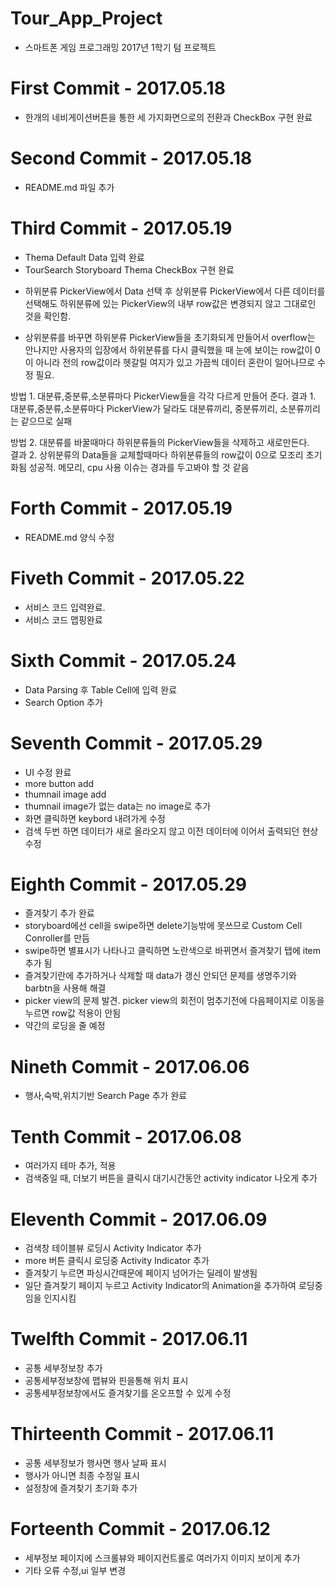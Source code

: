 # Tour_App_Project
<ul><li>스마트폰 게임 프로그래밍 2017년 1학기 텀 프로젝트</li></ul>

# First Commit - 2017.05.18
<ul><li>한개의 네비게이션버튼을 통한 세 가지화면으로의 전환과 CheckBox 구현 완료</li></ul>

# Second Commit - 2017.05.18
<ul><li>README.md 파일 추가</li></ul>

# Third Commit - 2017.05.19
<p><ul><li>Thema Default Data 입력 완료</li>
<li>TourSearch Storyboard Thema CheckBox 구현 완료</p></li>
<li><p>하위분류 PickerView에서 Data 선택 후 상위분류 PickerView에서 다른 데이터를 선택해도 하위분류에 있는 PickerView의 내부 row값은 변경되지 않고 그대로인 것을 확인함.</li><li>상위분류를 바꾸면 하위분류 PickerView들을 초기화되게 만들어서 overflow는 안나지만 사용자의 입장에서 하위분류를 다시 클릭했을 때 눈에 보이는 row값이 0이 아니라 전의 row값이라  헷갈릴 여지가 있고 가끔씩 데이터 혼란이 일어나므로 수정 필요.</li></ul></p>
<p>방법 1. 대분류,중분류,소분류마다 PickerView들을 각각 다르게 만들어 준다.
결과 1. 대분류,중분류,소분류마다 PickerView가 달라도 대분류끼리, 중분류끼리, 소분류끼리는 같으므로 실패</p>
<p>방법 2. 대분류를 바꿀때마다 하위분류들의 PickerView들을 삭제하고 새로만든다.<br>
결과 2. 상위분류의 Data들을 교체할때마다 하위분류들의 row값이 0으로 모조리 초기화됨 성공적. 메모리, cpu 사용 이슈는 경과를 두고봐야 할 것 같음</p>

# Forth Commit - 2017.05.19
<p><ul><li>README.md 양식 수정</li></ul></p>

# Fiveth Commit - 2017.05.22
<p><ul><li>서비스 코드 입력완료.</li>
<li>서비스 코드 맵핑완료</li></ul></p>

# Sixth Commit - 2017.05.24
<p><ul><li>Data Parsing 후 Table Cell에 입력 완료</li>
<li>Search Option 추가</li></ul></p>

# Seventh Commit - 2017.05.29
<p><ul><li>UI 수정 완료</li>
<li>more button add</li>
<li>thumnail image add</li>
<li>thumnail image가 없는 data는 no image로 추가</li>
<li>화면 클릭하면 keybord 내려가게 수정</li>
<li>검색 두번 하면 데이터가 새로 올라오지 않고 이전 데이터에 이어서 출력되던 현상 수정</li></ul></p>

# Eighth Commit - 2017.05.29
<p><ul><li>즐겨찾기 추가 완료</li>
<li>storyboard에선 cell을 swipe하면 delete기능밖에 못쓰므로 Custom Cell Conroller를 만듬</li>
<li>swipe하면 별표시가 나타나고 클릭하면 노란색으로 바뀌면서 즐겨찾기 탭에 item 추가 됨</li>
<li>즐겨찾기란에 추가하거나 삭제할 때 data가 갱신 안되던 문제를 생명주기와 barbtn을 사용해 해결</li>
<li>picker view의 문제 발견. picker view의 회전이 멈추기전에 다음페이지로 이동을 누르면 row값 적용이 안됨</li>
<li>약간의 로딩을 줄 예정</li></ul></p>

# Nineth Commit - 2017.06.06
<p><ul><li>행사,숙박,위치기반 Search Page 추가 완료</li></ul></p>

# Tenth Commit - 2017.06.08
<p><ul><li>여러가지 테마 추가, 적용</li>
<li>검색중일 때, 더보기 버튼을 클릭시 대기시간동안 activity indicator 나오게 추가</li></ul></p>

# Eleventh Commit - 2017.06.09
<p><ul><li>검색창 테이블뷰 로딩시 Activity Indicator 추가</li>
<li>more 버튼 클릭시 로딩중 Activity Indicator 추가</li>
<li>즐겨찾기 누르면 파싱시간때문에 페이지 넘어가는 딜레이 발생됨</li>
<li>일단 즐겨찾기 페이지 누르고 Activity Indicator의 Animation을 추가하여 로딩중임을 인지시킴</li></ul></p>

# Twelfth Commit - 2017.06.11
<p><ul><li>공통 세부정보창 추가</li>
<li>공통세부정보창에 맵뷰와 핀을통해 위치 표시</li>
<li>공통세부정보창에서도 즐겨찾기를 온오프할 수 있게 수정</li></ul></p>

# Thirteenth Commit - 2017.06.11
<p><ul><li>공통 세부정보가 행사면 행사 날짜 표시</li>
<li>행사가 아니면 최종 수정일 표시</li>
<li>설정창에 즐겨찾기 초기화 추가</li></ul></p>

# Forteenth Commit - 2017.06.12
<p><ul><li>세부정보 페이지에 스크롤뷰와 페이지컨트롤로 여러가지 이미지 보이게 추가</li>
<li>기타 오류 수정,ui 일부 변경</li></ul></p>
